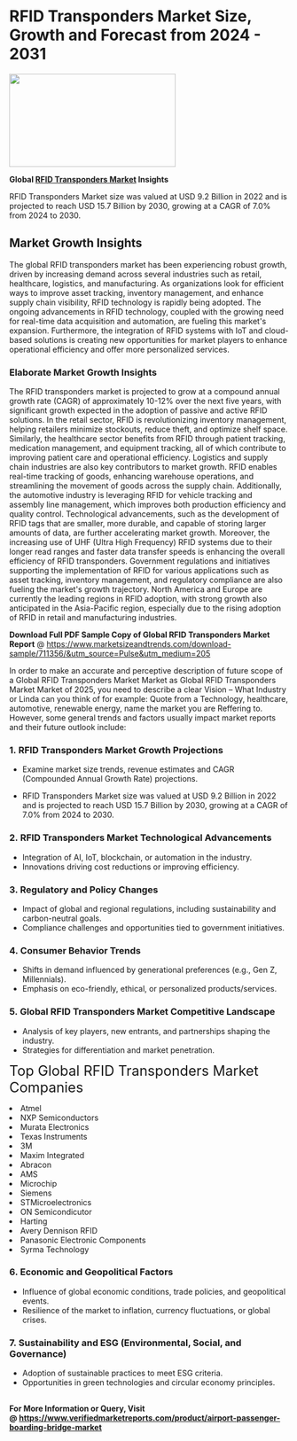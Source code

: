 <H1>RFID Transponders Market Size, Growth and Forecast from 2024 - 2031</H1><img class="aligncenter size-medium wp-image-584254" src="https://thirdeyenews.in/wp-content/uploads/2024/09/Global-Market-Research-300x168.jpeg" alt="" width="300" height="168" /><p><strong>Global&nbsp;<a href="https://www.marketsizeandtrends.com/download-sample/711356/&amp;utm_source=Pulse&amp;utm_medium=205">RFID Transponders Market</a> Insights</strong></p><p>RFID Transponders Market size was valued at USD 9.2 Billion in 2022 and is projected to reach USD 15.7 Billion by 2030, growing at a CAGR of 7.0% from 2024 to 2030.</p><p><h2>Market Growth Insights</h2> The global RFID transponders market has been experiencing robust growth, driven by increasing demand across several industries such as retail, healthcare, logistics, and manufacturing. As organizations look for efficient ways to improve asset tracking, inventory management, and enhance supply chain visibility, RFID technology is rapidly being adopted. The ongoing advancements in RFID technology, coupled with the growing need for real-time data acquisition and automation, are fueling this market's expansion. Furthermore, the integration of RFID systems with IoT and cloud-based solutions is creating new opportunities for market players to enhance operational efficiency and offer more personalized services. <h3>Elaborate Market Growth Insights</h3> The RFID transponders market is projected to grow at a compound annual growth rate (CAGR) of approximately 10-12% over the next five years, with significant growth expected in the adoption of passive and active RFID solutions. In the retail sector, RFID is revolutionizing inventory management, helping retailers minimize stockouts, reduce theft, and optimize shelf space. Similarly, the healthcare sector benefits from RFID through patient tracking, medication management, and equipment tracking, all of which contribute to improving patient care and operational efficiency. Logistics and supply chain industries are also key contributors to market growth. RFID enables real-time tracking of goods, enhancing warehouse operations, and streamlining the movement of goods across the supply chain. Additionally, the automotive industry is leveraging RFID for vehicle tracking and assembly line management, which improves both production efficiency and quality control. Technological advancements, such as the development of RFID tags that are smaller, more durable, and capable of storing larger amounts of data, are further accelerating market growth. Moreover, the increasing use of UHF (Ultra High Frequency) RFID systems due to their longer read ranges and faster data transfer speeds is enhancing the overall efficiency of RFID transponders. Government regulations and initiatives supporting the implementation of RFID for various applications such as asset tracking, inventory management, and regulatory compliance are also fueling the market's growth trajectory. North America and Europe are currently the leading regions in RFID adoption, with strong growth also anticipated in the Asia-Pacific region, especially due to the rising adoption of RFID in retail and manufacturing industries. </p><p><span class=""><strong>Download Full PDF Sample Copy of Global RFID Transponders Market Report</strong> @ <a href="https://www.marketsizeandtrends.com/download-sample/711356/&amp;utm_source=Pulse&amp;utm_medium=205" target="_blank">https://www.marketsizeandtrends.com/download-sample/711356/&amp;utm_source=Pulse&amp;utm_medium=205</a></span></p><p>In order to make an accurate and perceptive description of future scope of a Global&nbsp;RFID Transponders Market Market as Global&nbsp;RFID Transponders Market Market of 2025, you need to describe a clear Vision &ndash; What Industry or Linda can you think of for example: Quote from a Technology, healthcare, automotive, renewable energy, name the market you are Reffering to. However, some general trends and factors usually impact market reports and their future outlook include:</p><h3>1.&nbsp;<strong>RFID Transponders Market Growth Projections</strong></h3><ul><li>Examine market size trends, revenue estimates and CAGR (Compounded Annual Growth Rate) projections.</li><li><p>RFID Transponders Market size was valued at USD 9.2 Billion in 2022 and is projected to reach USD 15.7 Billion by 2030, growing at a CAGR of 7.0% from 2024 to 2030.</p></li></ul><h3>2.&nbsp;<strong>RFID Transponders Market Technological Advancements</strong></h3><ul><li>Integration of AI, IoT, blockchain, or automation in the industry.</li><li>Innovations driving cost reductions or improving efficiency.</li></ul><h3>3.&nbsp;<strong>Regulatory and Policy Changes</strong></h3><ul><li>Impact of global and regional regulations, including sustainability and carbon-neutral goals.</li><li>Compliance challenges and opportunities tied to government initiatives.</li></ul><h3>4.&nbsp;<strong>Consumer Behavior Trends</strong></h3><ul><li>Shifts in demand influenced by generational preferences (e.g., Gen Z, Millennials).</li><li>Emphasis on eco-friendly, ethical, or personalized products/services.</li></ul><h3>5.&nbsp;<strong>Global RFID Transponders Market Competitive Landscape</strong></h3><ul><li>Analysis of key players, new entrants, and partnerships shaping the industry.</li><li>Strategies for differentiation and market penetration.</li></ul><p data-pm-slice="1 1 []"><span style="color: inherit; font-family: inherit; font-size: 25px;">Top Global RFID Transponders Market Companies</span></p><div class="" data-test-id=""><p><li>Atmel</li><li> NXP Semiconductors</li><li> Murata Electronics</li><li> Texas Instruments</li><li> 3M</li><li> Maxim Integrated</li><li> Abracon</li><li> AMS</li><li> Microchip</li><li> Siemens</li><li> STMicroelectronics</li><li> ON Semicondicutor</li><li> Harting</li><li> Avery Dennison RFID</li><li> Panasonic Electronic Components</li><li> Syrma Technology</li></p></div><h3>6.&nbsp;<strong>Economic and Geopolitical Factors</strong></h3><ul><li>Influence of global economic conditions, trade policies, and geopolitical events.</li><li>Resilience of the market to inflation, currency fluctuations, or global crises.</li></ul><h3>7.&nbsp;<strong>Sustainability and ESG (Environmental, Social, and Governance)</strong></h3><ul><li>Adoption of sustainable practices to meet ESG criteria.</li><li>Opportunities in green technologies and circular economy principles.</li></ul><h2><strong style="font-size: 14px;">For More Information or Query, Visit @&nbsp;</strong><a style="background-color: #ffffff; font-size: 14px;" href="https://www.marketsizeandtrends.com/report/rfid-transponders-market/" target="_blank">https://www.verifiedmarketreports.com/product/airport-passenger-boarding-bridge-market</a></h2>
